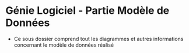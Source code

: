 # Génie Logiciel - Partie Modèle de Données

- Ce sous dossier comprend tout les diagrammes et autres informations concernant le modèle de données réalisé


